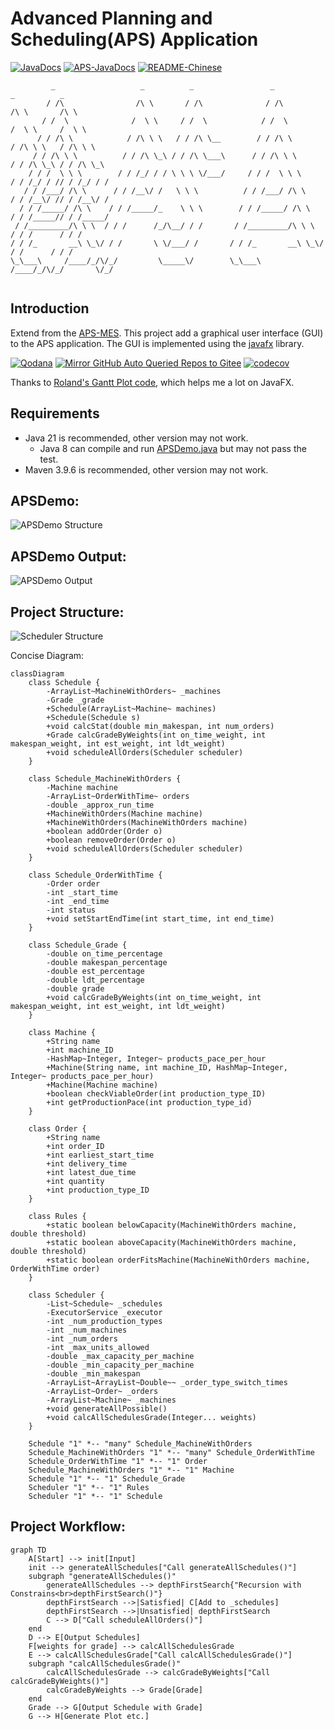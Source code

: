 # Advanced Planning and Scheduling(APS) Application

[![JavaDocs](https://img.shields.io/badge/javadoc-1.0.0-brightgreen.svg)](https://rpifisherman.github.io/APS-app/javadocs/index.html)
[![APS-JavaDocs](https://img.shields.io/badge/APS_Package-JavaDocs-blue)](https://rpifisherman.github.io/APS-app/javadocs/ygong/APS/package-summary.html)
[![README-Chinese](https://img.shields.io/badge/README-Chinese-red)](README_CN.md)

```text
         _                   _          _                 _                   _          _
        / /\                /\ \       / /\              / /\                /\ \       /\ \
       / /  \              /  \ \     / /  \            / /  \              /  \ \     /  \ \
      / / /\ \            / /\ \ \   / / /\ \__        / / /\ \            / /\ \ \   / /\ \ \
     / / /\ \ \          / / /\ \_\ / / /\ \___\      / / /\ \ \          / / /\ \_\ / / /\ \_\
    / / /  \ \ \        / / /_/ / / \ \ \ \/___/     / / /  \ \ \        / / /_/ / // / /_/ / /
   / / /___/ /\ \      / / /__\/ /   \ \ \          / / /___/ /\ \      / / /__\/ // / /__\/ /
  / / /_____/ /\ \    / / /_____/_    \ \ \        / / /_____/ /\ \    / / /_____// / /_____/
 / /_________/\ \ \  / / /      /_/\__/ / /       / /_________/\ \ \  / / /      / / /
/ / /_       __\ \_\/ / /       \ \/___/ /       / / /_       __\ \_\/ / /      / / /
\_\___\     /____/_/\/_/         \_____\/        \_\___\     /____/_/\/_/       \/_/
                                                                 
```

## Introduction

Extend from the [APS-MES](https://github.com/RPIFisherman/APS-MES). This project
add a graphical user interface (GUI) to the APS application. The GUI is
implemented using the [javafx](https://openjfx.io/) library.

[![Qodana](https://github.com/RPIFisherman/APS-app/actions/workflows/qodana_code_quality.yml/badge.svg)](https://github.com/RPIFisherman/APS-app/actions/workflows/qodana_code_quality.yml)
[![Mirror GitHub Auto Queried Repos to Gitee](https://github.com/RPIFisherman/APS-app/actions/workflows/auto_sync.yml/badge.svg?branch=master)](https://github.com/RPIFisherman/APS-app/actions/workflows/auto_sync.yml)
[![codecov](https://codecov.io/gh/RPIFisherman/APS-app/graph/badge.svg?token=AZXVMKN3W2)](https://codecov.io/gh/RPIFisherman/APS-app)

Thanks
to [Roland's Gantt Plot code](https://stackoverflow.com/questions/27975898/gantt-chart-from-scratch),
which helps me a lot on JavaFX.

## Requirements

- Java 21 is recommended, other version may not work.
    - Java 8 can compile and run [APSDemo.java](src/main/java/APSDemo.java) but
      may not pass the test.
- Maven 3.9.6 is recommended, other version may not work.

## APSDemo:

![APSDemo Structure](docs/APSDemo_structure.png)

## APSDemo Output:

![APSDemo Output](docs/demo.png)

## Project Structure:

![Scheduler Structure](docs/Scheduler_structure.png)

Concise Diagram:
```mermaid
classDiagram
    class Schedule {
        -ArrayList~MachineWithOrders~ _machines
        -Grade _grade
        +Schedule(ArrayList~Machine~ machines)
        +Schedule(Schedule s)
        +void calcStat(double min_makespan, int num_orders)
        +Grade calcGradeByWeights(int on_time_weight, int makespan_weight, int est_weight, int ldt_weight)
        +void scheduleAllOrders(Scheduler scheduler)
    }

    class Schedule_MachineWithOrders {
        -Machine machine
        -ArrayList~OrderWithTime~ orders
        -double _approx_run_time
        +MachineWithOrders(Machine machine)
        +MachineWithOrders(MachineWithOrders machine)
        +boolean addOrder(Order o)
        +boolean removeOrder(Order o)
        +void scheduleAllOrders(Scheduler scheduler)
    }

    class Schedule_OrderWithTime {
        -Order order
        -int _start_time
        -int _end_time
        -int status
        +void setStartEndTime(int start_time, int end_time)
    }

    class Schedule_Grade {
        -double on_time_percentage
        -double makespan_percentage
        -double est_percentage
        -double ldt_percentage
        -double grade
        +void calcGradeByWeights(int on_time_weight, int makespan_weight, int est_weight, int ldt_weight)
    }

    class Machine {
        +String name
        +int machine_ID
        -HashMap~Integer, Integer~ products_pace_per_hour
        +Machine(String name, int machine_ID, HashMap~Integer, Integer~ products_pace_per_hour)
        +Machine(Machine machine)
        +boolean checkViableOrder(int production_type_ID)
        +int getProductionPace(int production_type_id)
    }

    class Order {
        +String name
        +int order_ID
        +int earliest_start_time
        +int delivery_time
        +int latest_due_time
        +int quantity
        +int production_type_ID
    }

    class Rules {
        +static boolean belowCapacity(MachineWithOrders machine, double threshold)
        +static boolean aboveCapacity(MachineWithOrders machine, double threshold)
        +static boolean orderFitsMachine(MachineWithOrders machine, OrderWithTime order)
    }

    class Scheduler {
        -List~Schedule~ _schedules
        -ExecutorService _executor
        -int _num_production_types
        -int _num_machines
        -int _num_orders
        -int _max_units_allowed
        -double _max_capacity_per_machine
        -double _min_capacity_per_machine
        -double _min_makespan
        -ArrayList~ArrayList~Double~~ _order_type_switch_times
        -ArrayList~Order~ _orders
        -ArrayList~Machine~ _machines
        +void generateAllPossible()
        +void calcAllSchedulesGrade(Integer... weights)
    }

    Schedule "1" *-- "many" Schedule_MachineWithOrders
    Schedule_MachineWithOrders "1" *-- "many" Schedule_OrderWithTime
    Schedule_OrderWithTime "1" *-- "1" Order
    Schedule_MachineWithOrders "1" *-- "1" Machine
    Schedule "1" *-- "1" Schedule_Grade
    Scheduler "1" *-- "1" Rules
    Scheduler "1" *-- "1" Schedule
```

## Project Workflow:

```mermaid
graph TD
    A[Start] --> init[Input]
    init --> generateAllSchedules["Call generateAllSchedules()"]
    subgraph "generateAllSchedules()"
        generateAllSchedules --> depthFirstSearch{"Recursion with Constrains<br>depthFirstSearch()"}
        depthFirstSearch -->|Satisfied| C[Add to _schedules]
        depthFirstSearch -->|Unsatisfied| depthFirstSearch
        C --> D["Call scheduleAllOrders()"]
    end
    D --> E[Output Schedules]
    F[weights for grade] --> calcAllSchedulesGrade
    E --> calcAllSchedulesGrade["Call calcAllSchedulesGrade()"]
    subgraph "calcAllSchedulesGrade()"
        calcAllSchedulesGrade --> calcGradeByWeights["Call calcGradeByWeights()"]
        calcGradeByWeights --> Grade[Grade]
    end
    Grade --> G[Output Schedule with Grade]
    G --> H[Generate Plot etc.]
```
